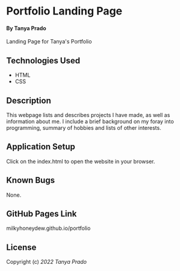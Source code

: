 # Portfolio Landing Page

#### By Tanya Prado
Landing Page for Tanya's Portfolio

## Technologies Used

* HTML
* CSS

## Description

This webpage lists and describes projects I have made, as well as information about me. I include a brief background on my foray into programming, summary of hobbies and lists of other interests.

## Application Setup

Click on the index.html to open the website in your browser.

## Known Bugs

None.

## GitHub Pages Link

milkyhoneydew.github.io/portfolio

## License

Copyright (c) _2022_ _Tanya Prado_